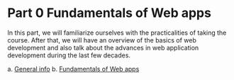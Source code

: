 # Part 0 Fundamentals of Web apps

In this part, we will familiarize ourselves with the practicalities of taking the course. After that, we will have an overview of the basics of web development and also talk about the advances in web application development during the last few decades.

a. [General info](https://fullstackopen.com/en/part0/general_info "General info")
b. [Fundamentals of Web apps](https://fullstackopen.com/en/part0/fundamentals_of_web_apps "Fundamentals of Web apps")
